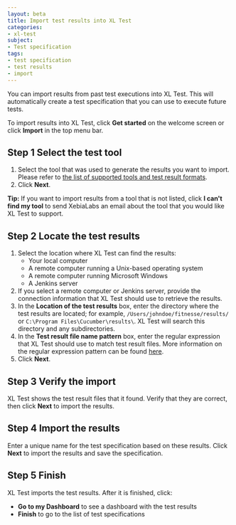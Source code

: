 ```yaml
---
layout: beta
title: Import test results into XL Test
categories:
- xl-test
subject:
- Test specification
tags:
- test specification
- test results
- import
---
```


You can import results from past test executions into XL Test. This will automatically create a test specification that you can use to execute future tests.

To import results into XL Test, click **Get started** on the welcome screen or click **Import** in the top menu bar.

## Step 1 Select the test tool

1. Select the tool that was used to generate the results you want to import. Please refer to [the list of supported tools and test result formats](/xl-test/concept/supported-test-tools-and-test-result-formats.html).
1. Click **Next**.

**Tip:** If you want to import results from a tool that is not listed, click **I can't find my tool** to send XebiaLabs an email about the tool that you would like XL Test to support.

## Step 2 Locate the test results

1. Select the location where XL Test can find the results:
    * Your local computer
    * A remote computer running a Unix-based operating system
    * A remote computer running Microsoft Windows
    * A Jenkins server
1. If you select a remote computer or Jenkins server, provide the connection information that XL Test should use to retrieve the results.
1. In the **Location of the test results** box, enter the directory where the test results are located; for example, `/Users/johndoe/fitnesse/results/` or `C:\Program Files\Cucumber\results\`. XL Test will search this directory and any subdirectories.
1. In the **Test result file name pattern** box, enter the regular expression that XL Test should use to match test result files. More information on the regular expression pattern can be found [here](/xl-test/concept/xl-test-file-selection-patterns.html).
1. Click **Next**.

## Step 3 Verify the import

XL Test shows the test result files that it found. Verify that they are correct, then click **Next** to import the results.

## Step 4 Import the results

Enter a unique name for the test specification based on these results. Click **Next** to import the results and save the specification.

## Step 5 Finish

XL Test imports the test results. After it is finished, click:

* **Go to my Dashboard** to see a dashboard with the test results
* **Finish** to go to the list of test specifications
